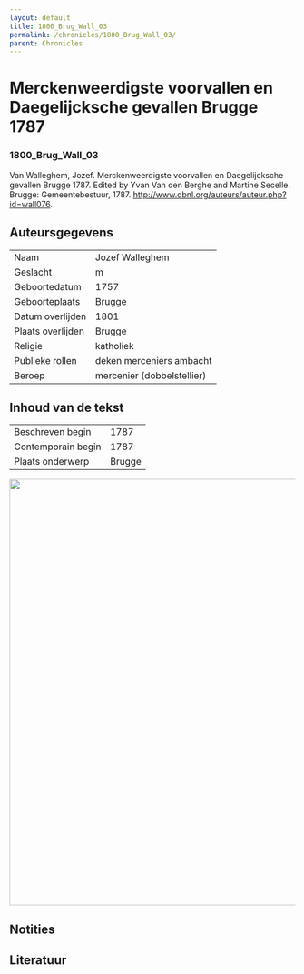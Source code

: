 ```yaml
---
layout: default
title: 1800_Brug_Wall_03
permalink: /chronicles/1800_Brug_Wall_03/
parent: Chronicles
--- 
```



# Merckenweerdigste voorvallen en Daegelijcksche gevallen Brugge 1787 

### 1800_Brug_Wall_03 

Van Walleghem, Jozef. Merckenweerdigste voorvallen en Daegelijcksche gevallen Brugge 1787. Edited by Yvan Van den Berghe and Martine Secelle. Brugge: Gemeentebestuur, 1787. http://www.dbnl.org/auteurs/auteur.php?id=wall076. 

## Auteursgegevens 

| | | 
| --------------- | --------------- | 
| Naam | Jozef Walleghem | 
| Geslacht | m | 
| Geboortedatum | 1757 | 
| Geboorteplaats | Brugge | 
| Datum overlijden | 1801 | 
| Plaats overlijden | Brugge | 
| Religie | katholiek | 
| Publieke rollen | deken merceniers ambacht | 
| Beroep | mercenier (dobbelstellier) | 

## Inhoud van de tekst 

| | | 
| --------------- | --------------- | 
| Beschreven begin | 1787 | 
| Contemporain begin | 1787 | 
| Plaats onderwerp | Brugge | 

[<img src="..\..\barplots_chronicles\1800_Brug_Wall_03.jpg" width="750"/>](..\..\barplots_chronicles\1800_Brug_Wall_03.jpg) 

## Notities 

## Literatuur 

